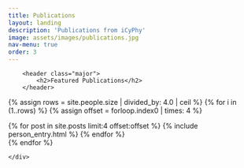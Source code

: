 ```yaml
---
title: Publications
layout: landing
description: 'Publications from iCyPhy'
image: assets/images/publications.jpg
nav-menu: true
order: 3
---
```


<div class="main">
	<div class="inner">

		<header class="major">
			<h2>Featured Publications</h2>
		</header>

{% assign rows = site.people.size | divided_by: 4.0 | ceil %}
{% for i in (1..rows) %}
  {% assign offset = forloop.index0 | times: 4 %}
  <div class= "row">
    {% for post in site.posts limit:4 offset:offset %}
      {% include person_entry.html %}
    {% endfor %}
  </div>
{% endfor %}


	</div>
</div>
